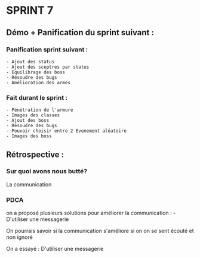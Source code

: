 # SPRINT 7

## Démo + Panification du sprint suivant :
    
### Panification sprint suivant :
    - Ajout des status
    - Ajout des sceptres par status
    - Equilibrage des boss
    - Résoudre des bugs
    - Amélioration des armes
    
### Fait durant le sprint :
    - Pénétration de l'armure
    - Images des classes
    - Ajout des boss
    - Résoudre des bugs
    - Pouvoir choisir entre 2 Evenement aléatoire
    - Images des boss
    
## Rétrospective : 

### Sur quoi avons nous butté?

La communication

### PDCA

on a proposé plusieurs solutions pour améliorer la communication : 
    - D'utiliser une messagerie

   
On pourrais savoir si la communication s'améliore si on on se sent écouté 
et non ignoré

On a essayé : D'utiliser une messagerie
